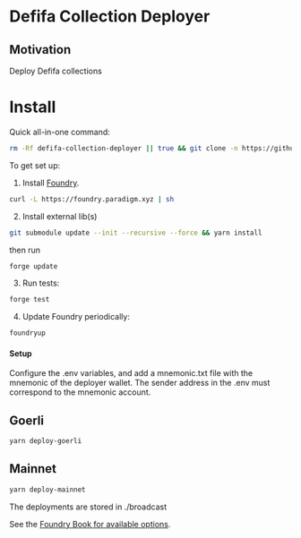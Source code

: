 # Defifa Collection Deployer

## Motivation

Deploy Defifa collections

# Install

Quick all-in-one command:

```bash
rm -Rf defifa-collection-deployer || true && git clone -n https://github.com/ballkidz/defifa-collection-deployer && cd defifa-collection-deployer && git pull origin main && git checkout FETCH_HEAD && foundryup && git submodule update --init --recursive --force && yarn install && forge test
```

To get set up:

1. Install [Foundry](https://github.com/gakonst/foundry).

```bash
curl -L https://foundry.paradigm.xyz | sh
```

2. Install external lib(s)

```bash
git submodule update --init --recursive --force && yarn install
```

then run

```bash
forge update
```

3. Run tests:

```bash
forge test
```

4. Update Foundry periodically:

```bash
foundryup
```

#### Setup

Configure the .env variables, and add a mnemonic.txt file with the mnemonic of the deployer wallet. The sender address in the .env must correspond to the mnemonic account.

## Goerli

```bash
yarn deploy-goerli
```

## Mainnet

```bash
yarn deploy-mainnet
```

The deployments are stored in ./broadcast

See the [Foundry Book for available options](https://book.getfoundry.sh/reference/forge/forge-create.html).
